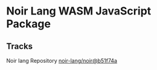 # Noir Lang WASM JavaScript Package

## Tracks
Noir lang Repository [noir-lang/noir@b51f74a](https://github.com/noir-lang/noir/tree/b51f74a20831e0a2602167855cf405c11f5b70d3)